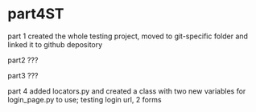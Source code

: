 # part4ST
part 1
created the whole testing project, moved to git-specific folder and linked it to github depository

part2
???

part3
???

part 4
added locators.py and created a class with two new variables for login_page.py to use; testing login url, 2 forms
